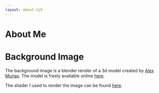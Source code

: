 ```yaml
---
layout: about.njk
---
```


# About Me


# Background Image

The background image is a blender render of a 3d model created by [Alex Murias](https://linktr.ee/amurias99).
The model is freely available online [here](https://sketchfab.com/3d-models/free-subway-station-r46-subway-ae5aadde1c6f48a19b32b309417a669b).

The shader I used to render the image can be found [here](https://lospec.com/blender-toolkit/).